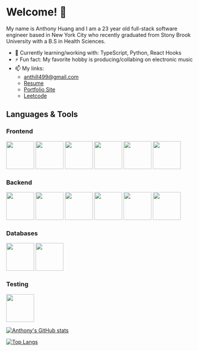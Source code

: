 # Welcome! 👋

My name is Anthony Huang and I am a 23 year old full-stack software engineer based in New York City who recently graduated from Stony Brook University with a B.S in Health Sciences. 

- 🔭 Currently learning/working with: TypeScript, Python, React Hooks
- ⚡ Fun fact: My favorite hobby is producing/collabing on electronic music
- 📫 My links: 
  - anthill499@gmail.com
  - [Resume](https://docs.google.com/document/d/1V1s0ORb5fm8gu18XrvNT_qypCLwpR91vXl80GG7y8zM/edit?usp=sharing)
  - [Portfolio Site](https://www.anthonyhuang.dev/)
  - [Leetcode](https://leetcode.com/anthill499/)
## Languages & Tools
### Frontend
<div display="flex" gap="15px">
  <img src="https://cdn.jsdelivr.net/gh/devicons/devicon/icons/html5/html5-original-wordmark.svg" width="75px"/>
  <img src="https://cdn.jsdelivr.net/gh/devicons/devicon/icons/css3/css3-original-wordmark.svg" width="75px"/>
  <img src="https://cdn.jsdelivr.net/gh/devicons/devicon/icons/react/react-original.svg" width="75px"/>
  <img src="https://cdn.jsdelivr.net/gh/devicons/devicon/icons/javascript/javascript-original.svg" width="75px"/>
  <img src="https://cdn.jsdelivr.net/gh/devicons/devicon/icons/typescript/typescript-original.svg" width="75px"/>
  <img src="https://cdn.jsdelivr.net/gh/devicons/devicon/icons/redux/redux-original.svg" width="75px"/>
<div>
  
### Backend
<div display="flex">
  <img src="https://cdn.jsdelivr.net/gh/devicons/devicon/icons/rails/rails-original-wordmark.svg" width="75px"/>
  <img src="https://cdn.jsdelivr.net/gh/devicons/devicon/icons/nodejs/nodejs-original-wordmark.svg" width="75px"/>
  <img src="https://cdn.jsdelivr.net/gh/devicons/devicon/icons/npm/npm-original-wordmark.svg" width="75px"/>
  <img src="https://cdn.jsdelivr.net/gh/devicons/devicon/icons/ruby/ruby-original.svg" width="75px"/>
  <img src="https://cdn.jsdelivr.net/gh/devicons/devicon/icons/express/express-original.svg" width="75px"/>
  <img src="https://cdn.jsdelivr.net/gh/devicons/devicon/icons/python/python-original.svg" width="75px"/>
<div>
  
### Databases
<div display="flex">
  <img src="https://cdn.jsdelivr.net/gh/devicons/devicon/icons/postgresql/postgresql-original.svg" width="75px"/>
  <img src="https://cdn.jsdelivr.net/gh/devicons/devicon/icons/mongodb/mongodb-original-wordmark.svg" width="75px"/>
<div>
  
### Testing
<div display="flex">
  <img src="https://cdn.jsdelivr.net/gh/devicons/devicon/icons/jest/jest-plain.svg" width="75px"/>
<div>
  
[![Anthony's GitHub stats](https://github-readme-stats.vercel.app/api?username=anthill499&border_radius=8px&text_color=931607&title_color=931607&bg_color=FFF8F7&border_color=FF6752&show_icons)](https://github.com/anthill499/github-readme-stats)

[![Top Langs](https://github-readme-stats.vercel.app/api/top-langs/?username=anthill499&layout=compact)](https://github.com/anthill499/github-readme-stats)



